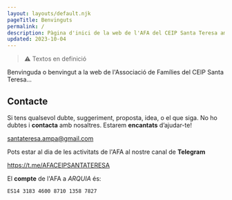 ```yaml
---
layout: layouts/default.njk
pageTitle: Benvinguts
permalink: /
description: Pàgina d'inici de la web de l'AFA del CEIP Santa Teresa amb una introducció a la associació i les dades de contacte.
updated: 2023-10-04
---
```



> ⚠ Textos en definició

Benvinguda o benvingut a la web de l'Associació de Famílies del CEIP Santa Teresa...


## Contacte

Si tens qualsevol dubte, suggeriment, proposta, idea, o el que siga. No ho dubtes i **contacta** amb nosaltres. Estarem **encantats** d’ajudar-te!

<santateresa.ampa@gmail.com>

Pots estar al dia de les activitats de l'AFA al nostre canal de **Telegram**

<https://t.me/AFACEIPSANTATERESA>

El **compte** de l'AFA a *ARQUIA* és:

```
ES14 3183 4600 8710 1358 7827
```
